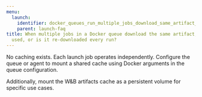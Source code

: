 ```yaml
---
menu:
  launch:
    identifier: docker_queues_run_multiple_jobs_download_same_artifact_useartifact
    parent: launch-faq
title: When multiple jobs in a Docker queue download the same artifact, is any caching
  used, or is it re-downloaded every run?
---
```


No caching exists. Each launch job operates independently. Configure the queue or agent to mount a shared cache using Docker arguments in the queue configuration.

Additionally, mount the W&B artifacts cache as a persistent volume for specific use cases.